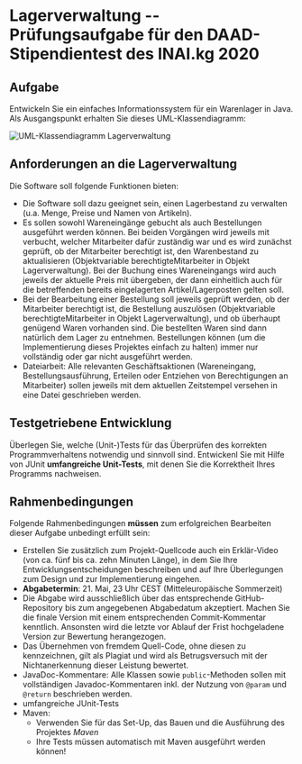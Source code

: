 # Lagerverwaltung -- Prüfungsaufgabe für den DAAD-Stipendientest des INAI.kg 2020

## Aufgabe

Entwickeln Sie ein einfaches Informationssystem für ein Warenlager in Java. Als Ausgangspunkt erhalten Sie dieses UML-Klassendiagramm:

![](https://github.com/fgr/lagerverwaltung-starter-project-inaikg-2020/blob/master/lagerverwaltung-1.png "UML-Klassendiagramm Lagerverwaltung")

## Anforderungen an die Lagerverwaltung

Die Software soll folgende Funktionen bieten:

- Die Software soll dazu geeignet sein, einen Lagerbestand zu verwalten (u.a. Menge, Preise und Namen von Artikeln). 
- Es sollen sowohl Wareneingänge gebucht als auch Bestellungen ausgeführt werden können. Bei beiden Vorgängen wird jeweils mit verbucht, welcher Mitarbeiter dafür zuständig war und es wird zunächst geprüft, ob der Mitarbeiter berechtigt ist, den Warenbestand zu aktualisieren (Objektvariable berechtigteMitarbeiter in Objekt Lagerverwaltung). Bei der Buchung eines Wareneingangs wird auch jeweils der aktuelle Preis mit übergeben, der dann einheitlich auch für die betreffenden bereits eingelagerten Artikel/Lagerposten gelten soll.
- Bei der Bearbeitung einer Bestellung soll jeweils geprüft werden, ob der Mitarbeiter berechtigt ist, die Bestellung auszulösen (Objektvariable berechtigteMitarbeiter in Objekt Lagerverwaltung), und ob überhaupt genügend Waren vorhanden sind. Die bestellten Waren sind dann natürlich dem Lager zu entnehmen. Bestellungen können (um die Implementierung dieses Projektes einfach zu halten) immer nur vollständig oder gar nicht ausgeführt werden.
- Dateiarbeit: Alle relevanten Geschäftsaktionen (Wareneingang, Bestellungsausführung, Erteilen oder Entziehen von Berechtigungen an Mitarbeiter) sollen jeweils mit dem aktuellen Zeitstempel versehen in eine Datei geschrieben werden.

## Testgetriebene Entwicklung

Überlegen Sie, welche (Unit-)Tests für das Überprüfen des korrekten Programmverhaltens notwendig und sinnvoll sind. Entwickenl Sie mit Hilfe von JUnit **umfangreiche Unit-Tests**, mit denen Sie die Korrektheit Ihres Programms nachweisen.

## Rahmenbedingungen

Folgende Rahmenbedingungen **müssen** zum erfolgreichen Bearbeiten dieser Aufgabe unbedingt erfüllt sein:

- Erstellen Sie zusätzlich zum Projekt-Quellcode auch ein Erklär-Video (von ca. fünf bis ca. zehn Minuten Länge), in dem Sie Ihre Entwicklungsentscheidungen beschreiben und auf Ihre Überlegungen zum Design und zur Implementierung eingehen.
- **Abgabetermin**: 21. Mai, 23 Uhr CEST (Mitteleuropäische Sommerzeit)
- Die Abgabe wird ausschließlich über das entsprechende GitHub-Repository bis zum angegebenen Abgabedatum akzeptiert. Machen Sie die finale Version mit einem entsprechenden Commit-Kommentar kenntlich. Ansonsten wird die letzte vor Ablauf der Frist hochgeladene Version zur Bewertung herangezogen.
- Das Übernehmen von fremdem Quell-Code, ohne diesen zu kennzeichnen, gilt als Plagiat und wird als Betrugsversuch mit der Nichtanerkennung dieser Leistung bewertet.
- JavaDoc-Kommentare: Alle Klassen sowie `public`-Methoden sollen mit vollständigen Javadoc-Kommentaren inkl. der Nutzung von `@param` und `@return` beschrieben werden.
- umfangreiche JUnit-Tests
- Maven:
  - Verwenden Sie für das Set-Up, das Bauen und die Ausführung des Projektes _Maven_
  - Ihre Tests müssen automatisch mit Maven ausgeführt werden können!
